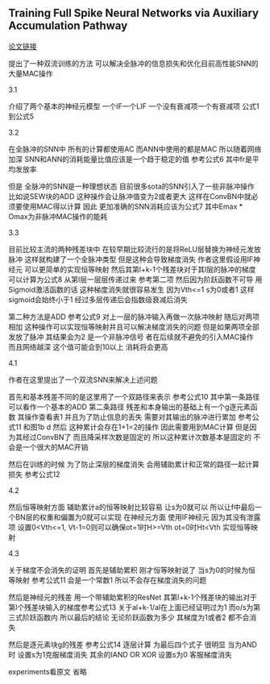 
## Training Full Spike Neural Networks via Auxiliary Accumulation Pathway

[论文链接](https://arxiv.org/pdf/2301.11929)

提出了一种双流训练的方法 可以解决全脉冲的信息损失和优化目前高性能SNN的大量MAC操作

3.1

介绍了两个基本的神经元模型 一个IF一个LIF 一个没有衰减项一个有衰减项 公式1到公式5

3.2

在全脉冲的SNN中 所有的计算都使用AC 而ANN中使用的都是MAC 所以随着网络加深 SNN和ANN的消耗能量比值应该是一个趋于稳定的值 参考公式6 其中fr是平均发放率

但是 全脉冲的SNN是一种理想状态 目前很多sota的SNN引入了一些非脉冲操作 比如说SEW块的ADD 这种操作会让脉冲值变为2或者更大 这样在ConvBN中就必须要使用MAC得以计算 因此 更加准确的SNN消耗应该为公式7 其中Emax * Omax为非脉冲MAC操作的能耗

3.3

目前比较主流的两种残差块中 在较早期比较流行的是将ReLU层替换为神经元发放脉冲 这样就构建了一个全脉冲类型 但是这种会导致梯度消失
作者这里假设用IF神经元 可以更简单的实现恒等映射 然后其第l+k-1个残差块对于其l层的脉冲的梯度可以计算为公式8
从第l层一层层传递过来 参考第二项 然后因为阶跃函数不可导 用Sigmoid激活函数的话 这种梯度消失就很容易发生
因为Vth<=1 s为0或者1 这样sigmoid会始终小于1 经过多层传递后会指数级衰减后消失

第二种方法是ADD 参考公式9 对上一层的脉冲输入再做一次脉冲映射 随后对两项相加 这种操作可以实现恒等映射并且可以解决梯度消失的问题 但是如果两项全部发放了脉冲 其结果会为2 是一个非脉冲信号 者在后续就不避免的引入MAC操作 而且网络越深 这个值可能会到10以上 消耗将会更高

4.1

作者在这里提出了一个双流SNN来解决上述问题

首先和基本残差不同的是这里用了一个双路径来表示 参考公式10 其中第一条路径可以看作一个基本的ADD 第二条路径 残差和本身输出的基础上有一个g逐元素函数 其操作查看表1
并且为了防止信息的丢失 需要对其输出的脉冲进行累加 参考公式11 和图1b d
然后 这种累计会存在1+1=2的操作 因此需要用到MAC计算 但是因为其经过ConvBN了  而且降采样次数是固定的 所以这种累计次数基本是固定的 不会是一个很大的MAC开销

然后在训练的时候 为了防止深层的梯度消失 会用辅助累计和正常的路径一起计算损失 参考公式12

4.2

然后恒等映射方面 辅助累计a的恒等映射比较容易 让s为0就可以 所以让f中最后一个BN层的权重和偏置为0就可以实现 在神经元方面 使用IF神经元 因为其没有泄露项 设置0<Vth<=1, Vt-1=0则可以确保ot=1时H>=Vth ot=0时Ht<Vth 实现恒等映射

4.3

关于梯度不会消失的证明 首先是辅助累积 刚才恒等映射说了 当s为0的时候为恒等映射 参考公式11 会是一个常数1 所以不会存在梯度消失的问题

然后是神经元的残差 用一个带辅助累积的ResNet 其第l+k-1个残差块的输出对于第l个残差块输入的梯度参考公式13 关于al+k-1/al在上面已经证明过为1 而o/s为第三式阶跃函数内 所以最后的结论 无论阶跃函数为多少 其梯度为1或者2 都不会消失

然后是逐元素块g的残差 参考公式14 逐层计算 为最后四个式子 很明显 当为AND时 设置s为1克服梯度消失 其余的IAND OR XOR 设置s为0 客服梯度消失

experiments看原文 省略